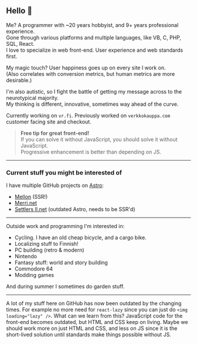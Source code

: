 ## Hello 👋

Me? A programmer with ~20 years hobbyist, and 9+ years professional experience.<br>
Gone through various platforms and multiple languages, like VB, C, PHP, SQL, React.<br>
I love to specialize in web front-end. User experience and web standards first.<br>

My magic touch? User happiness goes up on every site I work on.<br >
(Also correlates with conversion metrics, but human metrics are more desirable.)

I'm also autistic, so I fight the battle of getting my message across to the neurotypical majority.<br>
My thinking is different, innovative, sometimes way ahead of the curve.

Currently working on `vr.fi`. Previously worked on `verkkokauppa.com` customer facing site and checkout.

> **Free tip for great front-end!**<br />
> If you can solve it without JavaScript, you should solve it without JavaScript.<br />
> Progressive enhancement is better than depending on JS.

---

### Current stuff you might be interested of

I have multiple GitHub projects on [Astro](https://astro.build):

- [Mellon](https://github.com/Merri/mellon.kontu.me) (SSR!)
- [Merri.net](https://github.com/Merri/merri.net)
- [Settlers II.net](https://github.com/Merri/settlers2) (outdated Astro, needs to be SSR'd)

---

Outside work and programming I'm interested in:

- Cycling. I have an old cheap bicycle, and a cargo bike.
- Localizing stuff to Finnish!
- PC building (retro & modern)
- Nintendo
- Fantasy stuff: world and story building
- Commodore 64
- Modding games

And during summer I sometimes do garden stuff.

---

A lot of my stuff here on GitHub has now been outdated by the changing times. For example no more need for `react-lazy` since you can just do `<img loading="lazy" />`. What can we learn from this? JavaScript code for the front-end becomes outdated, but HTML and CSS keep on living. Maybe we should work more on just HTML and CSS, and less on JS since it is the short-lived solution until standards make things possible without JS.

